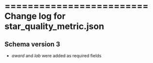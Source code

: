 =========================
Change log for star_quality_metric.json
=========================

Schema version 3
----------------

* *award* and *lab* were added as required fields